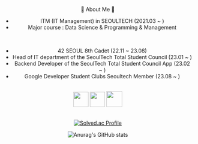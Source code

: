 <div align="center">

🐰 About Me 🐰 
- ITM (IT Management) in SEOULTECH (2021.03 ~ )
- Major course : Data Science & Programming & Management

<br>

- 42 SEOUL 8th Cadet (22.11 ~ 23.08)
- Head of IT department of the SeoulTech Total Student Council (23.01 ~ )
- Backend Developer of the SeoulTech Total Student Council App (23.02 ~ )
- Google Developer Student Clubs Seoultech Member (23.08 ~ )

<br>
<a href=https://apps.apple.com/kr/app/%EC%84%9C%EC%9A%B8%EA%B3%BC%ED%95%99%EA%B8%B0%EC%88%A0%EB%8C%80%ED%95%99%EA%B5%90-%EC%B4%9D%ED%95%99%EC%83%9D%ED%9A%8C/id1641852619><img src=https://user-images.githubusercontent.com/106756920/260235880-2acf8471-d6ea-4315-90f0-5773fcfbef0a.png style="height:40px"></a>
<img src=https://user-images.githubusercontent.com/106756920/260235091-b557f771-3147-4ea4-883e-ee68e339cde7.png style="width:40px">
<a href=https://play.google.com/store/apps/details?id=com.start.STart&hl=en_US><img src=https://user-images.githubusercontent.com/106756920/260235997-947dfe23-19ee-4ff1-b0fd-c49c36de7e03.png style="height:42px"></a>
<br>
<br>

[![Solved.ac Profile](http://mazassumnida.wtf/api/v2/generate_badge?boj=sy01lim)](https://solved.ac/sy01lim/)

![Anurag's GitHub stats](https://github-readme-stats.vercel.app/api?username=saeyeonn&show_icons=true&theme=omni)
</div>
<br>
